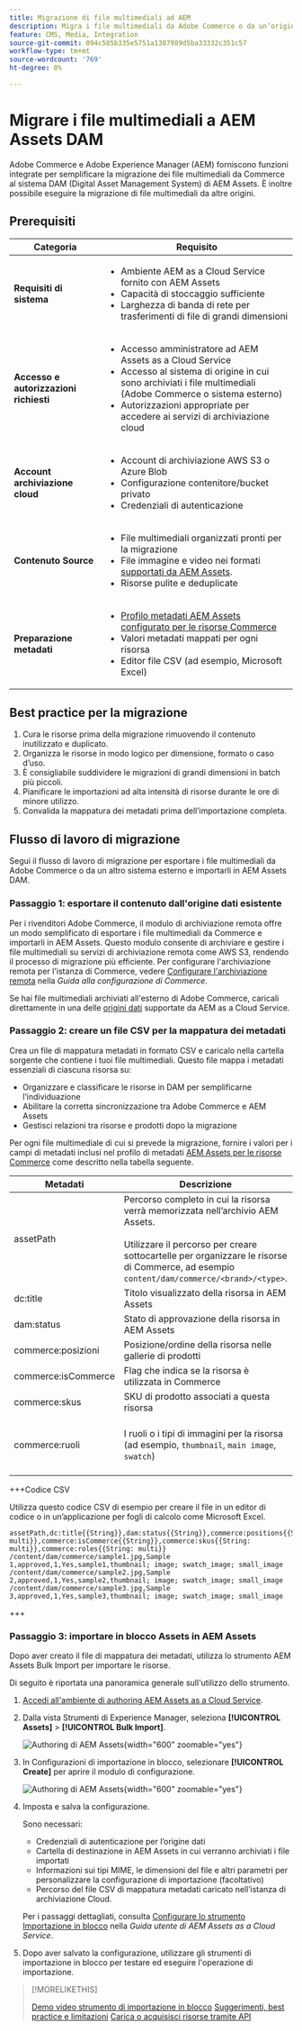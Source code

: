 ```yaml
---
title: Migrazione di file multimediali ad AEM
description: Migra i file multimediali da Adobe Commerce o da un’origine esterna a AEM Assets DAM.
feature: CMS, Media, Integration
source-git-commit: 094c585b335e5751a1387989d5ba33332c351c57
workflow-type: tm+mt
source-wordcount: '769'
ht-degree: 0%

---
```


# Migrare i file multimediali a AEM Assets DAM

Adobe Commerce e Adobe Experience Manager (AEM) forniscono funzioni integrate per semplificare la migrazione dei file multimediali da Commerce al sistema DAM (Digital Asset Management System) di AEM Assets. È inoltre possibile eseguire la migrazione di file multimediali da altre origini.

## Prerequisiti

| Categoria | Requisito |
|----------|-------------|
| **Requisiti di sistema** | <ul><li>Ambiente AEM as a Cloud Service fornito con AEM Assets</li><li>Capacità di stoccaggio sufficiente</li><li>Larghezza di banda di rete per trasferimenti di file di grandi dimensioni</li></ul> |
| **Accesso e autorizzazioni richiesti** | <ul><li>Accesso amministratore ad AEM Assets as a Cloud Service</li><li>Accesso al sistema di origine in cui sono archiviati i file multimediali (Adobe Commerce o sistema esterno)</li><li>Autorizzazioni appropriate per accedere ai servizi di archiviazione cloud</li></ul> |
| **Account archiviazione cloud** | <ul><li>Account di archiviazione AWS S3 o Azure Blob</li><li>Configurazione contenitore/bucket privato</li><li>Credenziali di autenticazione</li></ul> |
| **Contenuto Source** | <ul><li>File multimediali organizzati pronti per la migrazione</li><li>File immagine e video nei formati <a href="https://experienceleague.adobe.com/it/docs/experience-manager-cloud-service/content/assets/file-format-support#image-formats"> supportati da AEM Assets</a>.</li><li>Risorse pulite e deduplicate</li></li> |
| **Preparazione metadati** | <ul><li><a href="https://experienceleague.adobe.com/it/docs/commerce-admin/content-design/aem-asset-management/getting-started/aem-assets-configure-aem">Profilo metadati AEM Assets configurato per le risorse Commerce</a></li><li>Valori metadati mappati per ogni risorsa</li><li>Editor file CSV (ad esempio, Microsoft Excel)</li></ul> |

## Best practice per la migrazione

1. Cura le risorse prima della migrazione rimuovendo il contenuto inutilizzato e duplicato.
1. Organizza le risorse in modo logico per dimensione, formato o caso d’uso.
1. È consigliabile suddividere le migrazioni di grandi dimensioni in batch più piccoli.
1. Pianificare le importazioni ad alta intensità di risorse durante le ore di minore utilizzo.
1. Convalida la mappatura dei metadati prima dell’importazione completa.

## Flusso di lavoro di migrazione

Segui il flusso di lavoro di migrazione per esportare i file multimediali da Adobe Commerce o da un altro sistema esterno e importarli in AEM Assets DAM.

### Passaggio 1: esportare il contenuto dall&#39;origine dati esistente

Per i rivenditori Adobe Commerce, il modulo di archiviazione remota offre un modo semplificato di esportare i file multimediali da Commerce e importarli in AEM Assets. Questo modulo consente di archiviare e gestire i file multimediali su servizi di archiviazione remota come AWS S3, rendendo il processo di migrazione più efficiente. Per configurare l&#39;archiviazione remota per l&#39;istanza di Commerce, vedere [Configurare l&#39;archiviazione remota](https://experienceleague.adobe.com/it/docs/commerce-operations/configuration-guide/storage/remote-storage/remote-storage-aws-s3) nella *Guida alla configurazione di Commerce*.

Se hai file multimediali archiviati all&#39;esterno di Adobe Commerce, caricali direttamente in una delle [origini dati](https://experienceleague.adobe.com/it/docs/experience-manager-cloud-service/content/assets/assets-view/bulk-import-assets-view#prerequisites) supportate da AEM as a Cloud Service.

### Passaggio 2: creare un file CSV per la mappatura dei metadati

Crea un file di mappatura metadati in formato CSV e caricalo nella cartella sorgente che contiene i tuoi file multimediali. Questo file mappa i metadati essenziali di ciascuna risorsa su:

- Organizzare e classificare le risorse in DAM per semplificarne l’individuazione
- Abilitare la corretta sincronizzazione tra Adobe Commerce e AEM Assets
- Gestisci relazioni tra risorse e prodotti dopo la migrazione

Per ogni file multimediale di cui si prevede la migrazione, fornire i valori per i campi di metadati inclusi nel profilo di metadati [AEM Assets per le risorse Commerce](aem-assets-configure-aem.md) come descritto nella tabella seguente.

| Metadati | Descrizione | Valore |
|-------|-------------|--------|
| assetPath | Percorso completo in cui la risorsa verrà memorizzata nell’archivio AEM Assets.<br><br>Utilizzare il percorso per creare sottocartelle per organizzare le risorse di Commerce, ad esempio `content/dam/commerce/<brand>/<type>`. | `/content/dam/commerce/<sub-folder>/..<filename>` |
| dc:title | Titolo visualizzato della risorsa in AEM Assets | Valore stringa (ad esempio, `Sample 1`) |
| dam:status | Stato di approvazione della risorsa in AEM Assets | `approved` |
| commerce:posizioni | Posizione/ordine della risorsa nelle gallerie di prodotti | Valore numerico (ad esempio, &quot;1&quot;) |
| commerce:isCommerce | Flag che indica se la risorsa è utilizzata in Commerce | `Yes` |
| commerce:skus | SKU di prodotto associati a questa risorsa | Valore stringa (ad esempio, `sample1`) |
| commerce:ruoli | I ruoli o i tipi di immagini per la risorsa (ad esempio, `thumbnail`, `main image`, `swatch`) | Più valori separati da punto e virgola (ad esempio, &quot;miniatura; immagine; swatch_image; small_image&quot;) |

+++Codice CSV

Utilizza questo codice CSV di esempio per creare il file in un editor di codice o in un’applicazione per fogli di calcolo come Microsoft Excel.

```csv
assetPath,dc:title{{String}},dam:status{{String}},commerce:positions{{String: multi}},commerce:isCommerce{{String}},commerce:skus{{String: multi}},commerce:roles{{String: multi}}
/content/dam/commerce/sample1.jpg,Sample 1,approved,1,Yes,sample1,thumbnail; image; swatch_image; small_image
/content/dam/commerce/sample2.jpg,Sample 2,approved,1,Yes,sample2,thumbnail; image; swatch_image; small_image
/content/dam/commerce/sample3.jpg,Sample 3,approved,1,Yes,sample3,thumbnail; image; swatch_image; small_image
```

+++

### Passaggio 3: importare in blocco Assets in AEM Assets

Dopo aver creato il file di mappatura dei metadati, utilizza lo strumento AEM Assets Bulk Import per importare le risorse.

Di seguito è riportata una panoramica generale sull&#39;utilizzo dello strumento.

1. [Accedi all&#39;ambiente di authoring AEM Assets as a Cloud Service](https://experienceleague.adobe.com/it/docs/experience-manager-cloud-service/content/onboarding/journey/aem-users#login-aem).

1. Dalla vista Strumenti di Experience Manager, seleziona **[!UICONTROL Assets]** > **[!UICONTROL Bulk Import]**.

   ![Authoring di AEM Assets](./assets/aem-assets-bulk-import-selection.png){width="600" zoomable="yes"}

1. In Configurazioni di importazione in blocco, selezionare **[!UICONTROL Create]** per aprire il modulo di configurazione.

   ![Authoring di AEM Assets](./assets/aem-assets-bulk-import-configuration.png){width="600" zoomable="yes"}

1. Imposta e salva la configurazione.

   Sono necessari:

   - Credenziali di autenticazione per l’origine dati
   - Cartella di destinazione in AEM Assets in cui verranno archiviati i file importati
   - Informazioni sui tipi MIME, le dimensioni del file e altri parametri per personalizzare la configurazione di importazione (facoltativo)
   - Percorso del file CSV di mappatura metadati caricato nell’istanza di archiviazione Cloud.

   Per i passaggi dettagliati, consulta [Configurare lo strumento Importazione in blocco](https://experienceleague.adobe.com/it/docs/experience-manager-cloud-service/content/assets/manage/add-assets#configure-bulk-ingestor-tool) nella *Guida utente di AEM Assets as a Cloud Service*.

1. Dopo aver salvato la configurazione, utilizzare gli strumenti di importazione in blocco per testare ed eseguire l&#39;operazione di importazione.

>[!MORELIKETHIS]
>
>[Demo video strumento di importazione in blocco](https://experienceleague.adobe.com/it/docs/experience-manager-cloud-service/content/assets/manage/add-assets#asset-bulk-ingestor)
>[Suggerimenti, best practice e limitazioni](https://experienceleague.adobe.com/it/docs/experience-manager-cloud-service/content/assets/manage/add-assets#tips-limitations)
>[Carica o acquisisci risorse tramite API](https://experienceleague.adobe.com/it/docs/experience-manager-cloud-service/content/assets/admin/developer-reference-material-apis#asset-upload)

